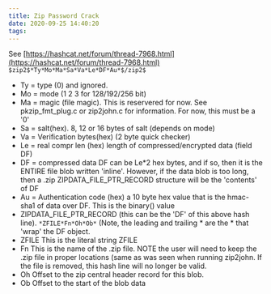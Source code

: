 ```yaml
---
title: Zip Password Crack
date: 2020-09-25 14:40:20
tags:
---
```



See [https://hashcat.net/forum/thread-7968.html](https://hashcat.net/forum/thread-7968.html)
`$zip2$*Ty*Mo*Ma*Sa*Va*Le*DF*Au*$/zip2$`
- Ty = type (0) and ignored.
- Mo = mode (1 2 3 for 128/192/256 bit)
- Ma = magic (file magic).  This is reservered for now.  See pkzip_fmt_plug.c or zip2john.c for information. For now, this must be a '0'
- Sa = salt(hex).   8, 12 or 16 bytes of salt (depends on mode)
- Va = Verification bytes(hex) (2 byte quick checker)
- Le = real compr len (hex) length of compressed/encrypted data (field DF)
- DF = compressed data DF can be Le*2 hex bytes, and if so, then it is the ENTIRE file blob written 'inline'. However, if the data blob is too long, then a .zip ZIPDATA_FILE_PTR_RECORD structure will be the 'contents' of DF
- Au = Authentication code (hex) a 10 byte hex value that is the hmac-sha1 of data over DF. This is the binary() value
- ZIPDATA_FILE_PTR_RECORD  (this can be the 'DF' of this above hash line). `*ZFILE*Fn*Oh*Ob*`  (Note, the leading and trailing * are the * that 'wrap' the DF object.
- ZFILE This is the literal string ZFILE
- Fn    This is the name of the .zip file.  NOTE the user will need to keep the .zip file in proper locations (same as was seen when running zip2john. If the file is removed, this hash line will no longer be valid.
- Oh    Offset to the zip central header record for this blob.
- Ob    Offset to the start of the blob data
